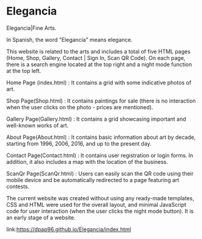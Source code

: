 # Elegancia
Elegancia|Fine Arts.

In Spanish, the word "Elegancia" means elegance.

This website is related to the arts and includes a total of five HTML pages (Home, Shop, Gallery, Contact | Sign In, Scan QR Code). On each page, there is a search engine located at the top right and a night mode function at the top left.

Home Page (index.html)     : It contains a grid with some indicative photos of art.
 
Shop Page(Shop.html)       : It contains paintings for sale (there is no interaction when the user clicks on the photo -  prices are mentioned).

Gallery Page(Gallery.html) : It contains a grid showcasing important and well-known works of art.

About Page(About.html)     : It contains basic information about art by decade, starting from 1996, 2006, 2016, and up to the present day.

Contact Page(Contact.html) : It contains user registration or login forms. In addition, it also includes a map with the location of the business.

ScanQr Page(ScanQr.html)   : Users can easily scan the QR code using their mobile device and be automatically redirected to a page featuring art contests.

The current website was created without using any ready-made templates, CSS and HTML were used for the overall layout, and minimal JavaScript code for user interaction (when the user clicks the night mode button). It is an early stage of a website.

link:https://dpap96.github.io/Elegancia/index.html

